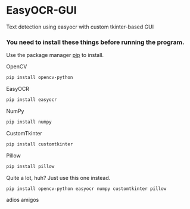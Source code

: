 # EasyOCR-GUI
Text detection using easyocr with custom tkinter-based GUI

### You need to install these things before running the program.
Use the package manager [pip](https://pip.pypa.io/en/stable/) to install.

OpenCV
```bash
pip install opencv-python
```

EasyOCR
```bash
pip install easyocr
```

NumPy
```bash
pip install numpy
```

CustomTkinter
```bash
pip install customtkinter
```

Pillow
```bash
pip install pillow
```

Quite a lot, huh? Just use this one instead.
```bash
pip install opencv-python easyocr numpy customtkinter pillow
```

adios amigos
